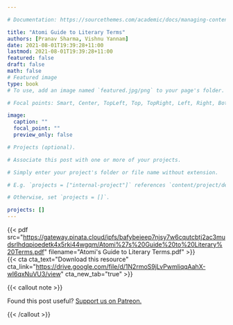```yaml
---

# Documentation: https://sourcethemes.com/academic/docs/managing-content/

title: "Atomi Guide to Literary Terms"
authors: [Pranav Sharma, Vishnu Yannam]
date: 2021-08-01T19:39:28+11:00
lastmod: 2021-08-01T19:39:28+11:00
featured: false
draft: false
math: false
# Featured image
type: book
# To use, add an image named `featured.jpg/png` to your page's folder.

# Focal points: Smart, Center, TopLeft, Top, TopRight, Left, Right, BottomLeft, Bottom, BottomRight.

image:
  caption: ""
  focal_point: ""
  preview_only: false

# Projects (optional).

# Associate this post with one or more of your projects.

# Simply enter your project's folder or file name without extension.

# E.g. `projects = ["internal-project"]` references `content/project/deep-learning/index.md`.

# Otherwise, set `projects = []`.

projects: []
---
```


{{< pdf src="https://gateway.pinata.cloud/ipfs/bafybeieep7njsy7w6cqutcbtj2ac3mudsrlhdqpioedetk4x5rki44wgqm/Atomi%27s%20Guide%20to%20Literary%20Terms.pdf" filename="Atomi's Guide to Literary Terms.pdf" >}}
<br />
{{< cta cta_text="Download this resource" cta_link="https://drive.google.com/file/d/1N2rmoS9jLvPwmliqqAahX-wI6qxNuVU3/view" cta_new_tab="true" >}}

{{< callout note >}}

Found this post useful? [Support us on Patreon.](https://patreon.com/hscone/)

{{< /callout >}}
